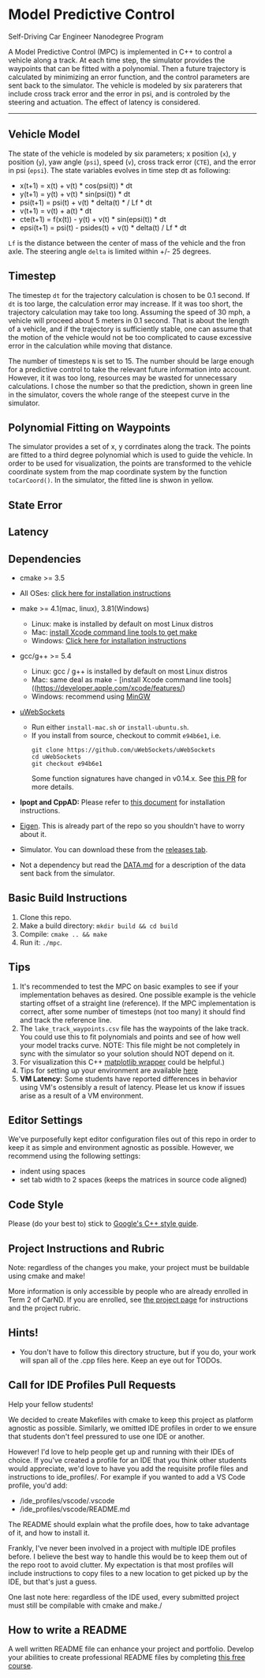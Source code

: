 # Model Predictive Control
Self-Driving Car Engineer Nanodegree Program

A Model Predictive Control (MPC) is implemented in C++ to control a vehicle along a track.
At each time step, the simulator provides the waypoints that can be fitted with a polynomial.
Then a future trajectory is calculated by minimizing an error function, and the control parameters are sent back to the simulator.
The vehicle is modeled by six paraterers that include cross track error and the error in psi, and is controled by the steering and actuation.
The effect of latency is considered.

---

## Vehicle Model

The state of the vehicle is modeled by six parameters; x position (`x`), y position (`y`), yaw angle (`psi`), speed (`v`), cross track error (`CTE`), and the error in psi (`epsi`).
The state variables evolves in time step dt as following:

- x(t+1) = x(t) + v(t) * cos(psi(t)) * dt
- y(t+1) = y(t) + v(t) * sin(psi(t)) * dt
- psi(t+1) = psi(t) + v(t) * delta(t) * / Lf * dt
- v(t+1) = v(t) + a(t) * dt
- cte(t+1) = f(x(t)) - y(t) + v(t) * sin(epsi(t)) * dt
- epsi(t+1) = psi(t) - psides(t) + v(t) * delta(t) / Lf * dt

`Lf` is the distance between the center of mass of the vehicle and the fron axle.
The steering angle `delta` is limited within +/- 25 degrees.

## Timestep

The timestep `dt` for the trajectory calculation is chosen to be 0.1 second.
If `dt` is too large, the calculation error may increase. If it was too short, the trajectory calculation may take too long.
Assuming the speed of 30 mph, a vehicle will proceed about 5 meters in 0.1 second.
That is about the length of a vehicle, and if the trajectory is sufficiently stable, one can assume that the motion of the vehicle would not be too complicated to cause excessive error in the calculation while moving that distance.

The number of timesteps `N` is set to 15. The number should be large enough for a predictive control to take the relevant future information into account.
However, it it was too long, resources may be wasted for unnecessary calculations.
I chose the number so that the prediction, shown in green line in the simulator, covers the whole range of the steepest curve in the simulator.

## Polynomial Fitting on Waypoints

The simulator provides a set of x, y corrdinates along the track.
The points are fitted to a third degree polynomial which is used to guide the vehicle.
In order to be used for visualization, the points are transformed to the vehicle coordinate system from the map coordinate system by the function `toCarCoord()`.
In the simulator, the fitted line is shwon in yellow.

## State Error


## Latency
















## Dependencies

* cmake >= 3.5
 * All OSes: [click here for installation instructions](https://cmake.org/install/)
* make >= 4.1(mac, linux), 3.81(Windows)
  * Linux: make is installed by default on most Linux distros
  * Mac: [install Xcode command line tools to get make](https://developer.apple.com/xcode/features/)
  * Windows: [Click here for installation instructions](http://gnuwin32.sourceforge.net/packages/make.htm)
* gcc/g++ >= 5.4
  * Linux: gcc / g++ is installed by default on most Linux distros
  * Mac: same deal as make - [install Xcode command line tools]((https://developer.apple.com/xcode/features/)
  * Windows: recommend using [MinGW](http://www.mingw.org/)
* [uWebSockets](https://github.com/uWebSockets/uWebSockets)
  * Run either `install-mac.sh` or `install-ubuntu.sh`.
  * If you install from source, checkout to commit `e94b6e1`, i.e.
    ```
    git clone https://github.com/uWebSockets/uWebSockets
    cd uWebSockets
    git checkout e94b6e1
    ```
    Some function signatures have changed in v0.14.x. See [this PR](https://github.com/udacity/CarND-MPC-Project/pull/3) for more details.

* **Ipopt and CppAD:** Please refer to [this document](https://github.com/udacity/CarND-MPC-Project/blob/master/install_Ipopt_CppAD.md) for installation instructions.
* [Eigen](http://eigen.tuxfamily.org/index.php?title=Main_Page). This is already part of the repo so you shouldn't have to worry about it.
* Simulator. You can download these from the [releases tab](https://github.com/udacity/self-driving-car-sim/releases).
* Not a dependency but read the [DATA.md](./DATA.md) for a description of the data sent back from the simulator.


## Basic Build Instructions

1. Clone this repo.
2. Make a build directory: `mkdir build && cd build`
3. Compile: `cmake .. && make`
4. Run it: `./mpc`.


























## Tips

1. It's recommended to test the MPC on basic examples to see if your implementation behaves as desired. One possible example
is the vehicle starting offset of a straight line (reference). If the MPC implementation is correct, after some number of timesteps
(not too many) it should find and track the reference line.
2. The `lake_track_waypoints.csv` file has the waypoints of the lake track. You could use this to fit polynomials and points and see of how well your model tracks curve. NOTE: This file might be not completely in sync with the simulator so your solution should NOT depend on it.
3. For visualization this C++ [matplotlib wrapper](https://github.com/lava/matplotlib-cpp) could be helpful.)
4.  Tips for setting up your environment are available [here](https://classroom.udacity.com/nanodegrees/nd013/parts/40f38239-66b6-46ec-ae68-03afd8a601c8/modules/0949fca6-b379-42af-a919-ee50aa304e6a/lessons/f758c44c-5e40-4e01-93b5-1a82aa4e044f/concepts/23d376c7-0195-4276-bdf0-e02f1f3c665d)
5. **VM Latency:** Some students have reported differences in behavior using VM's ostensibly a result of latency.  Please let us know if issues arise as a result of a VM environment.

## Editor Settings

We've purposefully kept editor configuration files out of this repo in order to
keep it as simple and environment agnostic as possible. However, we recommend
using the following settings:

* indent using spaces
* set tab width to 2 spaces (keeps the matrices in source code aligned)

## Code Style

Please (do your best to) stick to [Google's C++ style guide](https://google.github.io/styleguide/cppguide.html).

## Project Instructions and Rubric

Note: regardless of the changes you make, your project must be buildable using
cmake and make!

More information is only accessible by people who are already enrolled in Term 2
of CarND. If you are enrolled, see [the project page](https://classroom.udacity.com/nanodegrees/nd013/parts/40f38239-66b6-46ec-ae68-03afd8a601c8/modules/f1820894-8322-4bb3-81aa-b26b3c6dcbaf/lessons/b1ff3be0-c904-438e-aad3-2b5379f0e0c3/concepts/1a2255a0-e23c-44cf-8d41-39b8a3c8264a)
for instructions and the project rubric.

## Hints!

* You don't have to follow this directory structure, but if you do, your work
  will span all of the .cpp files here. Keep an eye out for TODOs.

## Call for IDE Profiles Pull Requests

Help your fellow students!

We decided to create Makefiles with cmake to keep this project as platform
agnostic as possible. Similarly, we omitted IDE profiles in order to we ensure
that students don't feel pressured to use one IDE or another.

However! I'd love to help people get up and running with their IDEs of choice.
If you've created a profile for an IDE that you think other students would
appreciate, we'd love to have you add the requisite profile files and
instructions to ide_profiles/. For example if you wanted to add a VS Code
profile, you'd add:

* /ide_profiles/vscode/.vscode
* /ide_profiles/vscode/README.md

The README should explain what the profile does, how to take advantage of it,
and how to install it.

Frankly, I've never been involved in a project with multiple IDE profiles
before. I believe the best way to handle this would be to keep them out of the
repo root to avoid clutter. My expectation is that most profiles will include
instructions to copy files to a new location to get picked up by the IDE, but
that's just a guess.

One last note here: regardless of the IDE used, every submitted project must
still be compilable with cmake and make./

## How to write a README
A well written README file can enhance your project and portfolio.  Develop your abilities to create professional README files by completing [this free course](https://www.udacity.com/course/writing-readmes--ud777).

